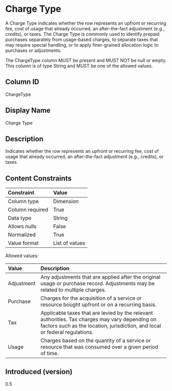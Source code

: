 # Charge Type

A Charge Type indicates whether the row represents an upfront or recurring fee, cost of usage that already occurred,
an after-the-fact adjustment (e.g., credits), or taxes. The Charge Type is commonly used to identify prepaid purchases
separately from usage-based charges, to separate taxes that may require special handling, or to apply finer-grained
allocation logic to purchases or adjustments.

The ChargeType column MUST be present and MUST NOT be null or empty. This column is of type String and MUST be one of the
allowed values.

## Column ID

ChargeType

## Display Name

Charge Type

## Description

Indicates whether the row represents an upfront or recurring fee, cost of usage that already occurred, an
after-the-fact adjustment (e.g., credits), or taxes.

## Content Constraints

| Constraint      | Value          |
| :-------------- | :------------- |
| Column type     | Dimension      |
| Column required | True           |
| Data type       | String         |
| Allows nulls    | False          |
| Normalized      | True           |
| Value format    | List of values |

Allowed values:

| Value      | Description                                                                                                                                                                   |
| :--------- | :---------------------------------------------------------------------------------------------------------------------------------------------------------------------------- |
| Adjustment | Any adjustments that are applied after the original usage or purchase record. Adjustments may be related to multiple charges.                                                 |
| Purchase   | Charges for the acquisition of a service or resource bought upfront or on a recurring basis.                                                                                  |
| Tax        | Applicable taxes that are levied by the relevant authorities. Tax charges may vary depending on factors such as the location, jurisdiction, and local or federal regulations. |
| Usage      | Charges based on the quantity of a service or resource that was consumed over a given period of time.                                                                         |

## Introduced (version)

0.5
